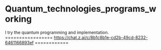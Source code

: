 # Quantum_technologies_programs_working
I try the quantum programming and implementation.
=================  https://chat.z.ai/c/8b1c8b1e-cd2b-49cd-8232-6461166893ef     ============
